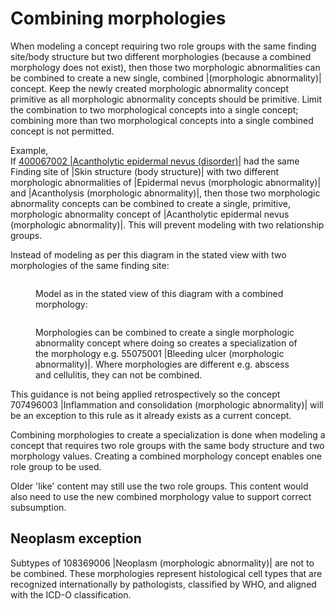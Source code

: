 # Combining morphologies

When modeling a concept requiring two role groups with the same finding site/body structure but two different morphologies (because a combined morphology does not exist), then those two morphologic abnormalities can be combined to create a new single, combined |(morphologic abnormality)| concept. Keep the newly created morphologic abnormality concept primitive as all morphologic abnormality concepts should be primitive. Limit the combination to two morphological concepts into a single concept; combining more than two morphological concepts into a single combined concept is not permitted.

Example,\
If [400067002 |Acantholytic epidermal nevus (disorder)|](http://snomed.info/id/400067002) had the same Finding site of |Skin structure (body structure)| with two different morphologic abnormalities of |Epidermal nevus (morphologic abnormality)| and |Acantholysis (morphologic abnormality)|, then those two morphologic abnormality concepts can be combined to create a single, primitive, morphologic abnormality concept of |Acantholytic epidermal nevus (morphologic abnormality)|. This will prevent modeling with two relationship groups.

Instead of modeling as per this diagram in the stated view with two morphologies of the same finding site:

<figure><img src="../../../../../authoring/body-structure/images/174690316.png" alt=""><figcaption><p>Model as in the stated view of this diagram with a combined morphology:</p></figcaption></figure>

<figure><img src="../../../../../authoring/body-structure/images/174690317.png" alt=""><figcaption><p>Morphologies can be combined to create a single morphologic abnormality concept where doing so creates a specialization of the morphology e.g. 55075001 |Bleeding ulcer (morphologic abnormality)|. Where morphologies are different e.g. abscess and cellulitis, they can not be combined.</p></figcaption></figure>

This guidance is not being applied retrospectively so the concept 707496003 |Inflammation and consolidation (morphologic abnormality)| will be an exception to this rule as it already exists as a current concept.

Combining morphologies to create a specialization is done when modeling a concept that requires two role groups with the same body structure and two morphology values. Creating a combined morphology concept enables one role group to be used.

Older 'like' content may still use the two role groups. This content would also need to use the new combined morphology value to support correct subsumption.

## Neoplasm exception

Subtypes of 108369006 |Neoplasm (morphologic abnormality)| are not to be combined. These morphologies represent histological cell types that are recognized internationally by pathologists, classified by WHO, and aligned with the ICD-O classification.

